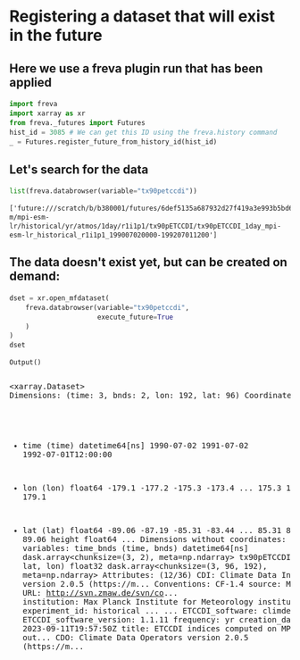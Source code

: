 # Registering a dataset that will exist in the future

## Here we use a freva plugin run that has been applied


```python
import freva
import xarray as xr
from freva._futures import Futures
hist_id = 3085 # We can get this ID using the freva.history command
_ = Futures.register_future_from_history_id(hist_id)
```

## Let's search for the data


```python
list(freva.databrowser(variable="tx90petccdi"))
```




    ['future:///scratch/b/b380001/futures/6def5135a687932d27f419a3e993b5bd68aa03425ff0378cfb7745c0aef497a5/cmip5/output1/mpi-m/mpi-esm-lr/historical/yr/atmos/1day/r1i1p1/tx90pETCCDI/tx90pETCCDI_1day_mpi-esm-lr_historical_r1i1p1_199007020000-199207011200']



## The  data doesn't exist yet, but can be created on demand:


```python
dset = xr.open_mfdataset(
    freva.databrowser(variable="tx90petccdi", 
                      execute_future=True
    )
)
dset
```


    Output()



<pre style="white-space:pre;overflow-x:auto;line-height:normal;font-family:Menlo,'DejaVu Sans Mono',consolas,'Courier New',monospace"></pre>






<div><svg style="position: absolute; width: 0; height: 0; overflow: hidden">
<defs>
<symbol id="icon-database" viewBox="0 0 32 32">
<path d="M16 0c-8.837 0-16 2.239-16 5v4c0 2.761 7.163 5 16 5s16-2.239 16-5v-4c0-2.761-7.163-5-16-5z"></path>
<path d="M16 17c-8.837 0-16-2.239-16-5v6c0 2.761 7.163 5 16 5s16-2.239 16-5v-6c0 2.761-7.163 5-16 5z"></path>
<path d="M16 26c-8.837 0-16-2.239-16-5v6c0 2.761 7.163 5 16 5s16-2.239 16-5v-6c0 2.761-7.163 5-16 5z"></path>
</symbol>
<symbol id="icon-file-text2" viewBox="0 0 32 32">
<path d="M28.681 7.159c-0.694-0.947-1.662-2.053-2.724-3.116s-2.169-2.030-3.116-2.724c-1.612-1.182-2.393-1.319-2.841-1.319h-15.5c-1.378 0-2.5 1.121-2.5 2.5v27c0 1.378 1.122 2.5 2.5 2.5h23c1.378 0 2.5-1.122 2.5-2.5v-19.5c0-0.448-0.137-1.23-1.319-2.841zM24.543 5.457c0.959 0.959 1.712 1.825 2.268 2.543h-4.811v-4.811c0.718 0.556 1.584 1.309 2.543 2.268zM28 29.5c0 0.271-0.229 0.5-0.5 0.5h-23c-0.271 0-0.5-0.229-0.5-0.5v-27c0-0.271 0.229-0.5 0.5-0.5 0 0 15.499-0 15.5 0v7c0 0.552 0.448 1 1 1h7v19.5z"></path>
<path d="M23 26h-14c-0.552 0-1-0.448-1-1s0.448-1 1-1h14c0.552 0 1 0.448 1 1s-0.448 1-1 1z"></path>
<path d="M23 22h-14c-0.552 0-1-0.448-1-1s0.448-1 1-1h14c0.552 0 1 0.448 1 1s-0.448 1-1 1z"></path>
<path d="M23 18h-14c-0.552 0-1-0.448-1-1s0.448-1 1-1h14c0.552 0 1 0.448 1 1s-0.448 1-1 1z"></path>
</symbol>
</defs>
</svg>
<style>/* CSS stylesheet for displaying xarray objects in jupyterlab.
 *
 */

:root {
  --xr-font-color0: var(--jp-content-font-color0, rgba(0, 0, 0, 1));
  --xr-font-color2: var(--jp-content-font-color2, rgba(0, 0, 0, 0.54));
  --xr-font-color3: var(--jp-content-font-color3, rgba(0, 0, 0, 0.38));
  --xr-border-color: var(--jp-border-color2, #e0e0e0);
  --xr-disabled-color: var(--jp-layout-color3, #bdbdbd);
  --xr-background-color: var(--jp-layout-color0, white);
  --xr-background-color-row-even: var(--jp-layout-color1, white);
  --xr-background-color-row-odd: var(--jp-layout-color2, #eeeeee);
}

html[theme=dark],
body[data-theme=dark],
body.vscode-dark {
  --xr-font-color0: rgba(255, 255, 255, 1);
  --xr-font-color2: rgba(255, 255, 255, 0.54);
  --xr-font-color3: rgba(255, 255, 255, 0.38);
  --xr-border-color: #1F1F1F;
  --xr-disabled-color: #515151;
  --xr-background-color: #111111;
  --xr-background-color-row-even: #111111;
  --xr-background-color-row-odd: #313131;
}

.xr-wrap {
  display: block !important;
  min-width: 300px;
  max-width: 700px;
}

.xr-text-repr-fallback {
  /* fallback to plain text repr when CSS is not injected (untrusted notebook) */
  display: none;
}

.xr-header {
  padding-top: 6px;
  padding-bottom: 6px;
  margin-bottom: 4px;
  border-bottom: solid 1px var(--xr-border-color);
}

.xr-header > div,
.xr-header > ul {
  display: inline;
  margin-top: 0;
  margin-bottom: 0;
}

.xr-obj-type,
.xr-array-name {
  margin-left: 2px;
  margin-right: 10px;
}

.xr-obj-type {
  color: var(--xr-font-color2);
}

.xr-sections {
  padding-left: 0 !important;
  display: grid;
  grid-template-columns: 150px auto auto 1fr 20px 20px;
}

.xr-section-item {
  display: contents;
}

.xr-section-item input {
  display: none;
}

.xr-section-item input + label {
  color: var(--xr-disabled-color);
}

.xr-section-item input:enabled + label {
  cursor: pointer;
  color: var(--xr-font-color2);
}

.xr-section-item input:enabled + label:hover {
  color: var(--xr-font-color0);
}

.xr-section-summary {
  grid-column: 1;
  color: var(--xr-font-color2);
  font-weight: 500;
}

.xr-section-summary > span {
  display: inline-block;
  padding-left: 0.5em;
}

.xr-section-summary-in:disabled + label {
  color: var(--xr-font-color2);
}

.xr-section-summary-in + label:before {
  display: inline-block;
  content: '►';
  font-size: 11px;
  width: 15px;
  text-align: center;
}

.xr-section-summary-in:disabled + label:before {
  color: var(--xr-disabled-color);
}

.xr-section-summary-in:checked + label:before {
  content: '▼';
}

.xr-section-summary-in:checked + label > span {
  display: none;
}

.xr-section-summary,
.xr-section-inline-details {
  padding-top: 4px;
  padding-bottom: 4px;
}

.xr-section-inline-details {
  grid-column: 2 / -1;
}

.xr-section-details {
  display: none;
  grid-column: 1 / -1;
  margin-bottom: 5px;
}

.xr-section-summary-in:checked ~ .xr-section-details {
  display: contents;
}

.xr-array-wrap {
  grid-column: 1 / -1;
  display: grid;
  grid-template-columns: 20px auto;
}

.xr-array-wrap > label {
  grid-column: 1;
  vertical-align: top;
}

.xr-preview {
  color: var(--xr-font-color3);
}

.xr-array-preview,
.xr-array-data {
  padding: 0 5px !important;
  grid-column: 2;
}

.xr-array-data,
.xr-array-in:checked ~ .xr-array-preview {
  display: none;
}

.xr-array-in:checked ~ .xr-array-data,
.xr-array-preview {
  display: inline-block;
}

.xr-dim-list {
  display: inline-block !important;
  list-style: none;
  padding: 0 !important;
  margin: 0;
}

.xr-dim-list li {
  display: inline-block;
  padding: 0;
  margin: 0;
}

.xr-dim-list:before {
  content: '(';
}

.xr-dim-list:after {
  content: ')';
}

.xr-dim-list li:not(:last-child):after {
  content: ',';
  padding-right: 5px;
}

.xr-has-index {
  font-weight: bold;
}

.xr-var-list,
.xr-var-item {
  display: contents;
}

.xr-var-item > div,
.xr-var-item label,
.xr-var-item > .xr-var-name span {
  background-color: var(--xr-background-color-row-even);
  margin-bottom: 0;
}

.xr-var-item > .xr-var-name:hover span {
  padding-right: 5px;
}

.xr-var-list > li:nth-child(odd) > div,
.xr-var-list > li:nth-child(odd) > label,
.xr-var-list > li:nth-child(odd) > .xr-var-name span {
  background-color: var(--xr-background-color-row-odd);
}

.xr-var-name {
  grid-column: 1;
}

.xr-var-dims {
  grid-column: 2;
}

.xr-var-dtype {
  grid-column: 3;
  text-align: right;
  color: var(--xr-font-color2);
}

.xr-var-preview {
  grid-column: 4;
}

.xr-index-preview {
  grid-column: 2 / 5;
  color: var(--xr-font-color2);
}

.xr-var-name,
.xr-var-dims,
.xr-var-dtype,
.xr-preview,
.xr-attrs dt {
  white-space: nowrap;
  overflow: hidden;
  text-overflow: ellipsis;
  padding-right: 10px;
}

.xr-var-name:hover,
.xr-var-dims:hover,
.xr-var-dtype:hover,
.xr-attrs dt:hover {
  overflow: visible;
  width: auto;
  z-index: 1;
}

.xr-var-attrs,
.xr-var-data,
.xr-index-data {
  display: none;
  background-color: var(--xr-background-color) !important;
  padding-bottom: 5px !important;
}

.xr-var-attrs-in:checked ~ .xr-var-attrs,
.xr-var-data-in:checked ~ .xr-var-data,
.xr-index-data-in:checked ~ .xr-index-data {
  display: block;
}

.xr-var-data > table {
  float: right;
}

.xr-var-name span,
.xr-var-data,
.xr-index-name div,
.xr-index-data,
.xr-attrs {
  padding-left: 25px !important;
}

.xr-attrs,
.xr-var-attrs,
.xr-var-data,
.xr-index-data {
  grid-column: 1 / -1;
}

dl.xr-attrs {
  padding: 0;
  margin: 0;
  display: grid;
  grid-template-columns: 125px auto;
}

.xr-attrs dt,
.xr-attrs dd {
  padding: 0;
  margin: 0;
  float: left;
  padding-right: 10px;
  width: auto;
}

.xr-attrs dt {
  font-weight: normal;
  grid-column: 1;
}

.xr-attrs dt:hover span {
  display: inline-block;
  background: var(--xr-background-color);
  padding-right: 10px;
}

.xr-attrs dd {
  grid-column: 2;
  white-space: pre-wrap;
  word-break: break-all;
}

.xr-icon-database,
.xr-icon-file-text2,
.xr-no-icon {
  display: inline-block;
  vertical-align: middle;
  width: 1em;
  height: 1.5em !important;
  stroke-width: 0;
  stroke: currentColor;
  fill: currentColor;
}
</style><pre class='xr-text-repr-fallback'>&lt;xarray.Dataset&gt;
Dimensions:      (time: 3, bnds: 2, lon: 192, lat: 96)
Coordinates:
  * time         (time) datetime64[ns] 1990-07-02 1991-07-02 1992-07-01T12:00:00
  * lon          (lon) float64 -179.1 -177.2 -175.3 -173.4 ... 175.3 177.2 179.1
  * lat          (lat) float64 -89.06 -87.19 -85.31 -83.44 ... 85.31 87.19 89.06
    height       float64 ...
Dimensions without coordinates: bnds
Data variables:
    time_bnds    (time, bnds) datetime64[ns] dask.array&lt;chunksize=(3, 2), meta=np.ndarray&gt;
    tx90pETCCDI  (time, lat, lon) float32 dask.array&lt;chunksize=(3, 96, 192), meta=np.ndarray&gt;
Attributes: (12/36)
    CDI:                      Climate Data Interface version 2.0.5 (https://m...
    Conventions:              CF-1.4
    source:                   MPI-ESM-LR 2011; URL: http://svn.zmaw.de/svn/co...
    institution:              Max Planck Institute for Meteorology
    institute_id:             MPI-M
    experiment_id:            historical
    ...                       ...
    ETCCDI_software:          climdex.pcic
    ETCCDI_software_version:  1.1.11
    frequency:                yr
    creation_date:            2023-09-11T19:57:50Z
    title:                    ETCCDI indices computed on MPI-ESM-LR model out...
    CDO:                      Climate Data Operators version 2.0.5 (https://m...</pre><div class='xr-wrap' style='display:none'><div class='xr-header'><div class='xr-obj-type'>xarray.Dataset</div></div><ul class='xr-sections'><li class='xr-section-item'><input id='section-a510844f-caa7-46fc-9e6b-5ac071c5001b' class='xr-section-summary-in' type='checkbox' disabled ><label for='section-a510844f-caa7-46fc-9e6b-5ac071c5001b' class='xr-section-summary'  title='Expand/collapse section'>Dimensions:</label><div class='xr-section-inline-details'><ul class='xr-dim-list'><li><span class='xr-has-index'>time</span>: 3</li><li><span>bnds</span>: 2</li><li><span class='xr-has-index'>lon</span>: 192</li><li><span class='xr-has-index'>lat</span>: 96</li></ul></div><div class='xr-section-details'></div></li><li class='xr-section-item'><input id='section-b79353bc-969f-4f73-9f71-f747c58e3531' class='xr-section-summary-in' type='checkbox'  checked><label for='section-b79353bc-969f-4f73-9f71-f747c58e3531' class='xr-section-summary' >Coordinates: <span>(4)</span></label><div class='xr-section-inline-details'></div><div class='xr-section-details'><ul class='xr-var-list'><li class='xr-var-item'><div class='xr-var-name'><span class='xr-has-index'>time</span></div><div class='xr-var-dims'>(time)</div><div class='xr-var-dtype'>datetime64[ns]</div><div class='xr-var-preview xr-preview'>1990-07-02 ... 1992-07-01T12:00:00</div><input id='attrs-158665d4-98e5-48ba-b0e1-d710d65008b1' class='xr-var-attrs-in' type='checkbox' ><label for='attrs-158665d4-98e5-48ba-b0e1-d710d65008b1' title='Show/Hide attributes'><svg class='icon xr-icon-file-text2'><use xlink:href='#icon-file-text2'></use></svg></label><input id='data-405062fe-27ba-40be-aa4d-43e89d2bc433' class='xr-var-data-in' type='checkbox'><label for='data-405062fe-27ba-40be-aa4d-43e89d2bc433' title='Show/Hide data repr'><svg class='icon xr-icon-database'><use xlink:href='#icon-database'></use></svg></label><div class='xr-var-attrs'><dl class='xr-attrs'><dt><span>standard_name :</span></dt><dd>time</dd><dt><span>long_name :</span></dt><dd>time</dd><dt><span>bounds :</span></dt><dd>time_bnds</dd><dt><span>axis :</span></dt><dd>T</dd></dl></div><div class='xr-var-data'><pre>array([&#x27;1990-07-02T00:00:00.000000000&#x27;, &#x27;1991-07-02T00:00:00.000000000&#x27;,
       &#x27;1992-07-01T12:00:00.000000000&#x27;], dtype=&#x27;datetime64[ns]&#x27;)</pre></div></li><li class='xr-var-item'><div class='xr-var-name'><span class='xr-has-index'>lon</span></div><div class='xr-var-dims'>(lon)</div><div class='xr-var-dtype'>float64</div><div class='xr-var-preview xr-preview'>-179.1 -177.2 ... 177.2 179.1</div><input id='attrs-19464dfd-cca4-43af-9d4c-511f43824576' class='xr-var-attrs-in' type='checkbox' ><label for='attrs-19464dfd-cca4-43af-9d4c-511f43824576' title='Show/Hide attributes'><svg class='icon xr-icon-file-text2'><use xlink:href='#icon-file-text2'></use></svg></label><input id='data-32dbfb94-595e-4bdd-90c8-4617aede8b55' class='xr-var-data-in' type='checkbox'><label for='data-32dbfb94-595e-4bdd-90c8-4617aede8b55' title='Show/Hide data repr'><svg class='icon xr-icon-database'><use xlink:href='#icon-database'></use></svg></label><div class='xr-var-attrs'><dl class='xr-attrs'><dt><span>standard_name :</span></dt><dd>longitude</dd><dt><span>long_name :</span></dt><dd>longitude</dd><dt><span>units :</span></dt><dd>degrees_east</dd><dt><span>axis :</span></dt><dd>X</dd></dl></div><div class='xr-var-data'><pre>array([-179.0625, -177.1875, -175.3125, -173.4375, -171.5625, -169.6875,
       -167.8125, -165.9375, -164.0625, -162.1875, -160.3125, -158.4375,
       -156.5625, -154.6875, -152.8125, -150.9375, -149.0625, -147.1875,
       -145.3125, -143.4375, -141.5625, -139.6875, -137.8125, -135.9375,
       -134.0625, -132.1875, -130.3125, -128.4375, -126.5625, -124.6875,
       -122.8125, -120.9375, -119.0625, -117.1875, -115.3125, -113.4375,
       -111.5625, -109.6875, -107.8125, -105.9375, -104.0625, -102.1875,
       -100.3125,  -98.4375,  -96.5625,  -94.6875,  -92.8125,  -90.9375,
        -89.0625,  -87.1875,  -85.3125,  -83.4375,  -81.5625,  -79.6875,
        -77.8125,  -75.9375,  -74.0625,  -72.1875,  -70.3125,  -68.4375,
        -66.5625,  -64.6875,  -62.8125,  -60.9375,  -59.0625,  -57.1875,
        -55.3125,  -53.4375,  -51.5625,  -49.6875,  -47.8125,  -45.9375,
        -44.0625,  -42.1875,  -40.3125,  -38.4375,  -36.5625,  -34.6875,
        -32.8125,  -30.9375,  -29.0625,  -27.1875,  -25.3125,  -23.4375,
        -21.5625,  -19.6875,  -17.8125,  -15.9375,  -14.0625,  -12.1875,
        -10.3125,   -8.4375,   -6.5625,   -4.6875,   -2.8125,   -0.9375,
          0.9375,    2.8125,    4.6875,    6.5625,    8.4375,   10.3125,
         12.1875,   14.0625,   15.9375,   17.8125,   19.6875,   21.5625,
         23.4375,   25.3125,   27.1875,   29.0625,   30.9375,   32.8125,
         34.6875,   36.5625,   38.4375,   40.3125,   42.1875,   44.0625,
         45.9375,   47.8125,   49.6875,   51.5625,   53.4375,   55.3125,
         57.1875,   59.0625,   60.9375,   62.8125,   64.6875,   66.5625,
         68.4375,   70.3125,   72.1875,   74.0625,   75.9375,   77.8125,
         79.6875,   81.5625,   83.4375,   85.3125,   87.1875,   89.0625,
         90.9375,   92.8125,   94.6875,   96.5625,   98.4375,  100.3125,
        102.1875,  104.0625,  105.9375,  107.8125,  109.6875,  111.5625,
        113.4375,  115.3125,  117.1875,  119.0625,  120.9375,  122.8125,
        124.6875,  126.5625,  128.4375,  130.3125,  132.1875,  134.0625,
        135.9375,  137.8125,  139.6875,  141.5625,  143.4375,  145.3125,
        147.1875,  149.0625,  150.9375,  152.8125,  154.6875,  156.5625,
        158.4375,  160.3125,  162.1875,  164.0625,  165.9375,  167.8125,
        169.6875,  171.5625,  173.4375,  175.3125,  177.1875,  179.0625])</pre></div></li><li class='xr-var-item'><div class='xr-var-name'><span class='xr-has-index'>lat</span></div><div class='xr-var-dims'>(lat)</div><div class='xr-var-dtype'>float64</div><div class='xr-var-preview xr-preview'>-89.06 -87.19 ... 87.19 89.06</div><input id='attrs-449fd32d-6bf0-44a4-a58d-6c4cf4a6aafa' class='xr-var-attrs-in' type='checkbox' ><label for='attrs-449fd32d-6bf0-44a4-a58d-6c4cf4a6aafa' title='Show/Hide attributes'><svg class='icon xr-icon-file-text2'><use xlink:href='#icon-file-text2'></use></svg></label><input id='data-5138b331-3b13-48be-bc37-d8b1c6574f01' class='xr-var-data-in' type='checkbox'><label for='data-5138b331-3b13-48be-bc37-d8b1c6574f01' title='Show/Hide data repr'><svg class='icon xr-icon-database'><use xlink:href='#icon-database'></use></svg></label><div class='xr-var-attrs'><dl class='xr-attrs'><dt><span>standard_name :</span></dt><dd>latitude</dd><dt><span>long_name :</span></dt><dd>latitude</dd><dt><span>units :</span></dt><dd>degrees_north</dd><dt><span>axis :</span></dt><dd>Y</dd></dl></div><div class='xr-var-data'><pre>array([-89.0625, -87.1875, -85.3125, -83.4375, -81.5625, -79.6875, -77.8125,
       -75.9375, -74.0625, -72.1875, -70.3125, -68.4375, -66.5625, -64.6875,
       -62.8125, -60.9375, -59.0625, -57.1875, -55.3125, -53.4375, -51.5625,
       -49.6875, -47.8125, -45.9375, -44.0625, -42.1875, -40.3125, -38.4375,
       -36.5625, -34.6875, -32.8125, -30.9375, -29.0625, -27.1875, -25.3125,
       -23.4375, -21.5625, -19.6875, -17.8125, -15.9375, -14.0625, -12.1875,
       -10.3125,  -8.4375,  -6.5625,  -4.6875,  -2.8125,  -0.9375,   0.9375,
         2.8125,   4.6875,   6.5625,   8.4375,  10.3125,  12.1875,  14.0625,
        15.9375,  17.8125,  19.6875,  21.5625,  23.4375,  25.3125,  27.1875,
        29.0625,  30.9375,  32.8125,  34.6875,  36.5625,  38.4375,  40.3125,
        42.1875,  44.0625,  45.9375,  47.8125,  49.6875,  51.5625,  53.4375,
        55.3125,  57.1875,  59.0625,  60.9375,  62.8125,  64.6875,  66.5625,
        68.4375,  70.3125,  72.1875,  74.0625,  75.9375,  77.8125,  79.6875,
        81.5625,  83.4375,  85.3125,  87.1875,  89.0625])</pre></div></li><li class='xr-var-item'><div class='xr-var-name'><span>height</span></div><div class='xr-var-dims'>()</div><div class='xr-var-dtype'>float64</div><div class='xr-var-preview xr-preview'>...</div><input id='attrs-3b8dad7a-2cbd-4b81-994d-63d15811bd0d' class='xr-var-attrs-in' type='checkbox' ><label for='attrs-3b8dad7a-2cbd-4b81-994d-63d15811bd0d' title='Show/Hide attributes'><svg class='icon xr-icon-file-text2'><use xlink:href='#icon-file-text2'></use></svg></label><input id='data-51aba81a-68ad-44fe-a128-8f237ad16b44' class='xr-var-data-in' type='checkbox'><label for='data-51aba81a-68ad-44fe-a128-8f237ad16b44' title='Show/Hide data repr'><svg class='icon xr-icon-database'><use xlink:href='#icon-database'></use></svg></label><div class='xr-var-attrs'><dl class='xr-attrs'><dt><span>standard_name :</span></dt><dd>height</dd><dt><span>long_name :</span></dt><dd>height</dd><dt><span>units :</span></dt><dd>m</dd><dt><span>positive :</span></dt><dd>up</dd><dt><span>axis :</span></dt><dd>Z</dd></dl></div><div class='xr-var-data'><pre>[1 values with dtype=float64]</pre></div></li></ul></div></li><li class='xr-section-item'><input id='section-ad7b0cb3-947b-44e6-bc93-5f99eb3c0cf0' class='xr-section-summary-in' type='checkbox'  checked><label for='section-ad7b0cb3-947b-44e6-bc93-5f99eb3c0cf0' class='xr-section-summary' >Data variables: <span>(2)</span></label><div class='xr-section-inline-details'></div><div class='xr-section-details'><ul class='xr-var-list'><li class='xr-var-item'><div class='xr-var-name'><span>time_bnds</span></div><div class='xr-var-dims'>(time, bnds)</div><div class='xr-var-dtype'>datetime64[ns]</div><div class='xr-var-preview xr-preview'>dask.array&lt;chunksize=(3, 2), meta=np.ndarray&gt;</div><input id='attrs-85719e28-138e-4a51-ab41-81e244a8e69f' class='xr-var-attrs-in' type='checkbox' disabled><label for='attrs-85719e28-138e-4a51-ab41-81e244a8e69f' title='Show/Hide attributes'><svg class='icon xr-icon-file-text2'><use xlink:href='#icon-file-text2'></use></svg></label><input id='data-6a5c3776-9370-4dd8-8293-674069d273db' class='xr-var-data-in' type='checkbox'><label for='data-6a5c3776-9370-4dd8-8293-674069d273db' title='Show/Hide data repr'><svg class='icon xr-icon-database'><use xlink:href='#icon-database'></use></svg></label><div class='xr-var-attrs'><dl class='xr-attrs'></dl></div><div class='xr-var-data'><table>
    <tr>
        <td>
            <table style="border-collapse: collapse;">
                <thead>
                    <tr>
                        <td> </td>
                        <th> Array </th>
                        <th> Chunk </th>
                    </tr>
                </thead>
                <tbody>

                    <tr>
                        <th> Bytes </th>
                        <td> 48 B </td>
                        <td> 48 B </td>
                    </tr>

                    <tr>
                        <th> Shape </th>
                        <td> (3, 2) </td>
                        <td> (3, 2) </td>
                    </tr>
                    <tr>
                        <th> Dask graph </th>
                        <td colspan="2"> 1 chunks in 2 graph layers </td>
                    </tr>
                    <tr>
                        <th> Data type </th>
                        <td colspan="2"> datetime64[ns] numpy.ndarray </td>
                    </tr>
                </tbody>
            </table>
        </td>
        <td>
        <svg width="130" height="170" style="stroke:rgb(0,0,0);stroke-width:1" >

  <!-- Horizontal lines -->
  <line x1="0" y1="0" x2="80" y2="0" style="stroke-width:2" />
  <line x1="0" y1="120" x2="80" y2="120" style="stroke-width:2" />

  <!-- Vertical lines -->
  <line x1="0" y1="0" x2="0" y2="120" style="stroke-width:2" />
  <line x1="80" y1="0" x2="80" y2="120" style="stroke-width:2" />

  <!-- Colored Rectangle -->
  <polygon points="0.0,0.0 80.0,0.0 80.0,120.0 0.0,120.0" style="fill:#ECB172A0;stroke-width:0"/>

  <!-- Text -->
  <text x="40.000000" y="140.000000" font-size="1.0rem" font-weight="100" text-anchor="middle" >2</text>
  <text x="100.000000" y="60.000000" font-size="1.0rem" font-weight="100" text-anchor="middle" transform="rotate(0,100.000000,60.000000)">3</text>
</svg>
        </td>
    </tr>
</table></div></li><li class='xr-var-item'><div class='xr-var-name'><span>tx90pETCCDI</span></div><div class='xr-var-dims'>(time, lat, lon)</div><div class='xr-var-dtype'>float32</div><div class='xr-var-preview xr-preview'>dask.array&lt;chunksize=(3, 96, 192), meta=np.ndarray&gt;</div><input id='attrs-2da67612-a92e-4bb2-9bed-c0f1408797f2' class='xr-var-attrs-in' type='checkbox' ><label for='attrs-2da67612-a92e-4bb2-9bed-c0f1408797f2' title='Show/Hide attributes'><svg class='icon xr-icon-file-text2'><use xlink:href='#icon-file-text2'></use></svg></label><input id='data-0b01d194-198d-4ba9-8fa0-01ff83575c5f' class='xr-var-data-in' type='checkbox'><label for='data-0b01d194-198d-4ba9-8fa0-01ff83575c5f' title='Show/Hide data repr'><svg class='icon xr-icon-database'><use xlink:href='#icon-database'></use></svg></label><div class='xr-var-attrs'><dl class='xr-attrs'><dt><span>long_name :</span></dt><dd>Percentage of Days when Daily Maximum Temperature is Above the 90th Percentile</dd><dt><span>units :</span></dt><dd>%</dd><dt><span>cell_methods :</span></dt><dd>time: maximum</dd><dt><span>cell_measures :</span></dt><dd>area: areacella</dd><dt><span>associated_files :</span></dt><dd>baseURL: http://cmip-pcmdi.llnl.gov/CMIP5/dataLocation gridspecFile: gridspec_atmos_fx_MPI-ESM-LR_historical_r0i0p0.nc areacella: areacella_fx_MPI-ESM-LR_historical_r0i0p0.nc</dd><dt><span>history :</span></dt><dd>Created by climdex.pcic 1.1.11 on Mon Sep 11 21:57:50 2023</dd><dt><span>base_period :</span></dt><dd>1991-1991</dd></dl></div><div class='xr-var-data'><table>
    <tr>
        <td>
            <table style="border-collapse: collapse;">
                <thead>
                    <tr>
                        <td> </td>
                        <th> Array </th>
                        <th> Chunk </th>
                    </tr>
                </thead>
                <tbody>

                    <tr>
                        <th> Bytes </th>
                        <td> 216.00 kiB </td>
                        <td> 216.00 kiB </td>
                    </tr>

                    <tr>
                        <th> Shape </th>
                        <td> (3, 96, 192) </td>
                        <td> (3, 96, 192) </td>
                    </tr>
                    <tr>
                        <th> Dask graph </th>
                        <td colspan="2"> 1 chunks in 2 graph layers </td>
                    </tr>
                    <tr>
                        <th> Data type </th>
                        <td colspan="2"> float32 numpy.ndarray </td>
                    </tr>
                </tbody>
            </table>
        </td>
        <td>
        <svg width="196" height="126" style="stroke:rgb(0,0,0);stroke-width:1" >

  <!-- Horizontal lines -->
  <line x1="10" y1="0" x2="26" y2="16" style="stroke-width:2" />
  <line x1="10" y1="60" x2="26" y2="76" style="stroke-width:2" />

  <!-- Vertical lines -->
  <line x1="10" y1="0" x2="10" y2="60" style="stroke-width:2" />
  <line x1="26" y1="16" x2="26" y2="76" style="stroke-width:2" />

  <!-- Colored Rectangle -->
  <polygon points="10.0,0.0 26.279639528180862,16.279639528180862 26.279639528180862,76.27963952818087 10.0,60.0" style="fill:#ECB172A0;stroke-width:0"/>

  <!-- Horizontal lines -->
  <line x1="10" y1="0" x2="130" y2="0" style="stroke-width:2" />
  <line x1="26" y1="16" x2="146" y2="16" style="stroke-width:2" />

  <!-- Vertical lines -->
  <line x1="10" y1="0" x2="26" y2="16" style="stroke-width:2" />
  <line x1="130" y1="0" x2="146" y2="16" style="stroke-width:2" />

  <!-- Colored Rectangle -->
  <polygon points="10.0,0.0 130.0,0.0 146.27963952818087,16.279639528180862 26.279639528180862,16.279639528180862" style="fill:#ECB172A0;stroke-width:0"/>

  <!-- Horizontal lines -->
  <line x1="26" y1="16" x2="146" y2="16" style="stroke-width:2" />
  <line x1="26" y1="76" x2="146" y2="76" style="stroke-width:2" />

  <!-- Vertical lines -->
  <line x1="26" y1="16" x2="26" y2="76" style="stroke-width:2" />
  <line x1="146" y1="16" x2="146" y2="76" style="stroke-width:2" />

  <!-- Colored Rectangle -->
  <polygon points="26.279639528180862,16.279639528180862 146.27963952818087,16.279639528180862 146.27963952818087,76.27963952818087 26.279639528180862,76.27963952818087" style="fill:#ECB172A0;stroke-width:0"/>

  <!-- Text -->
  <text x="86.279640" y="96.279640" font-size="1.0rem" font-weight="100" text-anchor="middle" >192</text>
  <text x="166.279640" y="46.279640" font-size="1.0rem" font-weight="100" text-anchor="middle" transform="rotate(0,166.279640,46.279640)">96</text>
  <text x="8.139820" y="88.139820" font-size="1.0rem" font-weight="100" text-anchor="middle" transform="rotate(45,8.139820,88.139820)">3</text>
</svg>
        </td>
    </tr>
</table></div></li></ul></div></li><li class='xr-section-item'><input id='section-964d2077-f533-4b6e-9cea-b551586a5376' class='xr-section-summary-in' type='checkbox'  ><label for='section-964d2077-f533-4b6e-9cea-b551586a5376' class='xr-section-summary' >Indexes: <span>(3)</span></label><div class='xr-section-inline-details'></div><div class='xr-section-details'><ul class='xr-var-list'><li class='xr-var-item'><div class='xr-index-name'><div>time</div></div><div class='xr-index-preview'>PandasIndex</div><div></div><input id='index-931a6638-a6db-4c38-8dad-daf4e769b028' class='xr-index-data-in' type='checkbox'/><label for='index-931a6638-a6db-4c38-8dad-daf4e769b028' title='Show/Hide index repr'><svg class='icon xr-icon-database'><use xlink:href='#icon-database'></use></svg></label><div class='xr-index-data'><pre>PandasIndex(DatetimeIndex([&#x27;1990-07-02 00:00:00&#x27;, &#x27;1991-07-02 00:00:00&#x27;,
               &#x27;1992-07-01 12:00:00&#x27;],
              dtype=&#x27;datetime64[ns]&#x27;, name=&#x27;time&#x27;, freq=None))</pre></div></li><li class='xr-var-item'><div class='xr-index-name'><div>lon</div></div><div class='xr-index-preview'>PandasIndex</div><div></div><input id='index-0a0a88b1-bf32-4927-b41e-9d0b27a95712' class='xr-index-data-in' type='checkbox'/><label for='index-0a0a88b1-bf32-4927-b41e-9d0b27a95712' title='Show/Hide index repr'><svg class='icon xr-icon-database'><use xlink:href='#icon-database'></use></svg></label><div class='xr-index-data'><pre>PandasIndex(Index([-179.0625, -177.1875, -175.3125, -173.4375, -171.5625, -169.6875,
       -167.8125, -165.9375, -164.0625, -162.1875,
       ...
        162.1875,  164.0625,  165.9375,  167.8125,  169.6875,  171.5625,
        173.4375,  175.3125,  177.1875,  179.0625],
      dtype=&#x27;float64&#x27;, name=&#x27;lon&#x27;, length=192))</pre></div></li><li class='xr-var-item'><div class='xr-index-name'><div>lat</div></div><div class='xr-index-preview'>PandasIndex</div><div></div><input id='index-2252d31a-f41b-4db4-823b-b4305d10fdc7' class='xr-index-data-in' type='checkbox'/><label for='index-2252d31a-f41b-4db4-823b-b4305d10fdc7' title='Show/Hide index repr'><svg class='icon xr-icon-database'><use xlink:href='#icon-database'></use></svg></label><div class='xr-index-data'><pre>PandasIndex(Index([-89.0625, -87.1875, -85.3125, -83.4375, -81.5625, -79.6875, -77.8125,
       -75.9375, -74.0625, -72.1875, -70.3125, -68.4375, -66.5625, -64.6875,
       -62.8125, -60.9375, -59.0625, -57.1875, -55.3125, -53.4375, -51.5625,
       -49.6875, -47.8125, -45.9375, -44.0625, -42.1875, -40.3125, -38.4375,
       -36.5625, -34.6875, -32.8125, -30.9375, -29.0625, -27.1875, -25.3125,
       -23.4375, -21.5625, -19.6875, -17.8125, -15.9375, -14.0625, -12.1875,
       -10.3125,  -8.4375,  -6.5625,  -4.6875,  -2.8125,  -0.9375,   0.9375,
         2.8125,   4.6875,   6.5625,   8.4375,  10.3125,  12.1875,  14.0625,
        15.9375,  17.8125,  19.6875,  21.5625,  23.4375,  25.3125,  27.1875,
        29.0625,  30.9375,  32.8125,  34.6875,  36.5625,  38.4375,  40.3125,
        42.1875,  44.0625,  45.9375,  47.8125,  49.6875,  51.5625,  53.4375,
        55.3125,  57.1875,  59.0625,  60.9375,  62.8125,  64.6875,  66.5625,
        68.4375,  70.3125,  72.1875,  74.0625,  75.9375,  77.8125,  79.6875,
        81.5625,  83.4375,  85.3125,  87.1875,  89.0625],
      dtype=&#x27;float64&#x27;, name=&#x27;lat&#x27;))</pre></div></li></ul></div></li><li class='xr-section-item'><input id='section-2b5c17a6-bb8b-4726-8a67-08c0c8647695' class='xr-section-summary-in' type='checkbox'  ><label for='section-2b5c17a6-bb8b-4726-8a67-08c0c8647695' class='xr-section-summary' >Attributes: <span>(36)</span></label><div class='xr-section-inline-details'></div><div class='xr-section-details'><dl class='xr-attrs'><dt><span>CDI :</span></dt><dd>Climate Data Interface version 2.0.5 (https://mpimet.mpg.de/cdi)</dd><dt><span>Conventions :</span></dt><dd>CF-1.4</dd><dt><span>source :</span></dt><dd>MPI-ESM-LR 2011; URL: http://svn.zmaw.de/svn/cosmos/branches/releases/mpi-esm-cmip5/src/mod; atmosphere: ECHAM6 (REV: 4603), T63L47; land: JSBACH (REV: 4603); ocean: MPIOM (REV: 4603), GR15L40; sea ice: 4603; marine bgc: HAMOCC (REV: 4603);</dd><dt><span>institution :</span></dt><dd>Max Planck Institute for Meteorology</dd><dt><span>institute_id :</span></dt><dd>MPI-M</dd><dt><span>experiment_id :</span></dt><dd>historical</dd><dt><span>model_id :</span></dt><dd>MPI-ESM-LR</dd><dt><span>forcing :</span></dt><dd>GHG Oz SD Sl Vl LU</dd><dt><span>parent_experiment_id :</span></dt><dd>piControl</dd><dt><span>parent_experiment_rip :</span></dt><dd>r1i1p1</dd><dt><span>branch_time :</span></dt><dd>10957.0</dd><dt><span>contact :</span></dt><dd>k204230</dd><dt><span>history :</span></dt><dd>Mon Sep 11 21:59:05 2023: cdo -s setlevel,0 cachedir/3099/tx90pETCCDI_yr_MPI-ESM-LR_historical_r1i1p1_1990-1992.nc outdir/3099/cmip5/output1/mpi-m/mpi-esm-lr/historical/yr/atmos/tx90petccdi/r1i1p1//tx90petccdi_yr_mpi-esm-lr_historical_r1i1p1_1990-1992.nc
Mon Sep 11 21:57:21 2023: cdo -s -f nc4 -remapbil,global_1.875 cachedir/3099/merge/tasmax/tasmax_day_MPI-ESM-LR_historical_r1i1p1_19900101-19921231.nc cachedir/3099/merge/tasmax/tmp.nc
Mon Sep 11 21:57:20 2023: cdo -s selyear,1990/1992 cachedir/3099/merge/tasmax/merged.nc cachedir/3099/merge/tasmax/sel-merged.nc
Mon Sep 11 21:57:20 2023: cdo -O -s mergetime /work/kd0956/CMIP5/data/cmip5/output1/MPI-M/MPI-ESM-LR/historical/day/atmos/day/r1i1p1/v20111006/tasmax/tasmax_day_MPI-ESM-LR_historical_r1i1p1_19900101-19991231.nc cachedir/3099/merge/tasmax/merged.nc
Model raw output postprocessing with modelling environment (IMDI) at DKRZ: URL: http://svn-mad.zmaw.de/svn/mad/Model/IMDI/trunk, REV: 3185 2011-05-28T07:10:01Z CMOR rewrote data to comply with CF standards and CMIP5 requirements.</dd><dt><span>references :</span></dt><dd>ECHAM6: n/a; JSBACH: Raddatz et al., 2007. Will the tropical land biosphere dominate the climate-carbon cycle feedback during the twenty first century? Climate Dynamics, 29, 565-574, doi 10.1007/s00382-007-0247-8;  MPIOM: Marsland et al., 2003. The Max-Planck-Institute global ocean/sea ice model with orthogonal curvilinear coordinates. Ocean Modelling, 5, 91-127;  HAMOCC: http://www.mpimet.mpg.de/fileadmin/models/MPIOM/HAMOCC5.1_TECHNICAL_REPORT.pdf;</dd><dt><span>initialization_method :</span></dt><dd>1</dd><dt><span>physics_version :</span></dt><dd>1</dd><dt><span>input_tracking_id :</span></dt><dd>a8852ce6-e2c4-401b-a28b-566c1d5c733b</dd><dt><span>product :</span></dt><dd>output</dd><dt><span>experiment :</span></dt><dd>historical</dd><dt><span>input_frequency :</span></dt><dd>day</dd><dt><span>input_creation_date :</span></dt><dd>2011-05-28T07:10:01Z</dd><dt><span>project_id :</span></dt><dd>CMIP5</dd><dt><span>table_id :</span></dt><dd>Table day (27 April 2011) 86d1558d99b6ed1e7a886ab3fd717b58</dd><dt><span>input_title :</span></dt><dd>MPI-ESM-LR model output prepared for CMIP5 historical</dd><dt><span>parent_experiment :</span></dt><dd>pre-industrial control</dd><dt><span>modeling_realm :</span></dt><dd>atmos</dd><dt><span>realization :</span></dt><dd>1</dd><dt><span>cmor_version :</span></dt><dd>2.5.9</dd><dt><span>ETCCDI_institution :</span></dt><dd>UNSW Australia &amp; FUB Berlin</dd><dt><span>ETCCDI_institution_id :</span></dt><dd>UNSW-CCRC,FUB-IfM</dd><dt><span>ETCCDI_software :</span></dt><dd>climdex.pcic</dd><dt><span>ETCCDI_software_version :</span></dt><dd>1.1.11</dd><dt><span>frequency :</span></dt><dd>yr</dd><dt><span>creation_date :</span></dt><dd>2023-09-11T19:57:50Z</dd><dt><span>title :</span></dt><dd>ETCCDI indices computed on MPI-ESM-LR model output prepared for CMIP5 historical</dd><dt><span>CDO :</span></dt><dd>Climate Data Operators version 2.0.5 (https://mpimet.mpg.de/cdo)</dd></dl></div></li></ul></div></div>



### The data has been loaded, we can work with it (plot it)


```python
dset.sum(dim="time")["tx90pETCCDI"].plot()
```




    <matplotlib.collections.QuadMesh at 0x7fff430ff450>




    
![png](output_8_1.png)
    


## What happens if the data get's lost?

Let's delete the data:


```python
!rm -fr /scratch/b/b380001/futures/6def5135a687932d27f419a3e993b5bd68aa03425ff0378cfb7745c0aef497a5
```

The data is still in the databrowser:


```python
list(freva.databrowser(variable="tx90petccdi"))
```




    ['/scratch/b/b380001/futures/6def5135a687932d27f419a3e993b5bd68aa03425ff0378cfb7745c0aef497a5/cmip5/output1/mpi-m/mpi-esm-lr/historical/yr/atmos/yr/r1i1p1/v20230911/tx90pETCCDI/tx90pETCCDI_yr_mpi-esm-lr_historical_r1i1p1_199007020000-199207011200.nc']



Because of that the data can be re-created:


```python
dset = xr.open_mfdataset(
    freva.databrowser(variable="tx90petccdi",
                      execute_future=True
    )
)
dset
```


    Output()



<pre style="white-space:pre;overflow-x:auto;line-height:normal;font-family:Menlo,'DejaVu Sans Mono',consolas,'Courier New',monospace"></pre>






<div><svg style="position: absolute; width: 0; height: 0; overflow: hidden">
<defs>
<symbol id="icon-database" viewBox="0 0 32 32">
<path d="M16 0c-8.837 0-16 2.239-16 5v4c0 2.761 7.163 5 16 5s16-2.239 16-5v-4c0-2.761-7.163-5-16-5z"></path>
<path d="M16 17c-8.837 0-16-2.239-16-5v6c0 2.761 7.163 5 16 5s16-2.239 16-5v-6c0 2.761-7.163 5-16 5z"></path>
<path d="M16 26c-8.837 0-16-2.239-16-5v6c0 2.761 7.163 5 16 5s16-2.239 16-5v-6c0 2.761-7.163 5-16 5z"></path>
</symbol>
<symbol id="icon-file-text2" viewBox="0 0 32 32">
<path d="M28.681 7.159c-0.694-0.947-1.662-2.053-2.724-3.116s-2.169-2.030-3.116-2.724c-1.612-1.182-2.393-1.319-2.841-1.319h-15.5c-1.378 0-2.5 1.121-2.5 2.5v27c0 1.378 1.122 2.5 2.5 2.5h23c1.378 0 2.5-1.122 2.5-2.5v-19.5c0-0.448-0.137-1.23-1.319-2.841zM24.543 5.457c0.959 0.959 1.712 1.825 2.268 2.543h-4.811v-4.811c0.718 0.556 1.584 1.309 2.543 2.268zM28 29.5c0 0.271-0.229 0.5-0.5 0.5h-23c-0.271 0-0.5-0.229-0.5-0.5v-27c0-0.271 0.229-0.5 0.5-0.5 0 0 15.499-0 15.5 0v7c0 0.552 0.448 1 1 1h7v19.5z"></path>
<path d="M23 26h-14c-0.552 0-1-0.448-1-1s0.448-1 1-1h14c0.552 0 1 0.448 1 1s-0.448 1-1 1z"></path>
<path d="M23 22h-14c-0.552 0-1-0.448-1-1s0.448-1 1-1h14c0.552 0 1 0.448 1 1s-0.448 1-1 1z"></path>
<path d="M23 18h-14c-0.552 0-1-0.448-1-1s0.448-1 1-1h14c0.552 0 1 0.448 1 1s-0.448 1-1 1z"></path>
</symbol>
</defs>
</svg>
<style>/* CSS stylesheet for displaying xarray objects in jupyterlab.
 *
 */

:root {
  --xr-font-color0: var(--jp-content-font-color0, rgba(0, 0, 0, 1));
  --xr-font-color2: var(--jp-content-font-color2, rgba(0, 0, 0, 0.54));
  --xr-font-color3: var(--jp-content-font-color3, rgba(0, 0, 0, 0.38));
  --xr-border-color: var(--jp-border-color2, #e0e0e0);
  --xr-disabled-color: var(--jp-layout-color3, #bdbdbd);
  --xr-background-color: var(--jp-layout-color0, white);
  --xr-background-color-row-even: var(--jp-layout-color1, white);
  --xr-background-color-row-odd: var(--jp-layout-color2, #eeeeee);
}

html[theme=dark],
body[data-theme=dark],
body.vscode-dark {
  --xr-font-color0: rgba(255, 255, 255, 1);
  --xr-font-color2: rgba(255, 255, 255, 0.54);
  --xr-font-color3: rgba(255, 255, 255, 0.38);
  --xr-border-color: #1F1F1F;
  --xr-disabled-color: #515151;
  --xr-background-color: #111111;
  --xr-background-color-row-even: #111111;
  --xr-background-color-row-odd: #313131;
}

.xr-wrap {
  display: block !important;
  min-width: 300px;
  max-width: 700px;
}

.xr-text-repr-fallback {
  /* fallback to plain text repr when CSS is not injected (untrusted notebook) */
  display: none;
}

.xr-header {
  padding-top: 6px;
  padding-bottom: 6px;
  margin-bottom: 4px;
  border-bottom: solid 1px var(--xr-border-color);
}

.xr-header > div,
.xr-header > ul {
  display: inline;
  margin-top: 0;
  margin-bottom: 0;
}

.xr-obj-type,
.xr-array-name {
  margin-left: 2px;
  margin-right: 10px;
}

.xr-obj-type {
  color: var(--xr-font-color2);
}

.xr-sections {
  padding-left: 0 !important;
  display: grid;
  grid-template-columns: 150px auto auto 1fr 20px 20px;
}

.xr-section-item {
  display: contents;
}

.xr-section-item input {
  display: none;
}

.xr-section-item input + label {
  color: var(--xr-disabled-color);
}

.xr-section-item input:enabled + label {
  cursor: pointer;
  color: var(--xr-font-color2);
}

.xr-section-item input:enabled + label:hover {
  color: var(--xr-font-color0);
}

.xr-section-summary {
  grid-column: 1;
  color: var(--xr-font-color2);
  font-weight: 500;
}

.xr-section-summary > span {
  display: inline-block;
  padding-left: 0.5em;
}

.xr-section-summary-in:disabled + label {
  color: var(--xr-font-color2);
}

.xr-section-summary-in + label:before {
  display: inline-block;
  content: '►';
  font-size: 11px;
  width: 15px;
  text-align: center;
}

.xr-section-summary-in:disabled + label:before {
  color: var(--xr-disabled-color);
}

.xr-section-summary-in:checked + label:before {
  content: '▼';
}

.xr-section-summary-in:checked + label > span {
  display: none;
}

.xr-section-summary,
.xr-section-inline-details {
  padding-top: 4px;
  padding-bottom: 4px;
}

.xr-section-inline-details {
  grid-column: 2 / -1;
}

.xr-section-details {
  display: none;
  grid-column: 1 / -1;
  margin-bottom: 5px;
}

.xr-section-summary-in:checked ~ .xr-section-details {
  display: contents;
}

.xr-array-wrap {
  grid-column: 1 / -1;
  display: grid;
  grid-template-columns: 20px auto;
}

.xr-array-wrap > label {
  grid-column: 1;
  vertical-align: top;
}

.xr-preview {
  color: var(--xr-font-color3);
}

.xr-array-preview,
.xr-array-data {
  padding: 0 5px !important;
  grid-column: 2;
}

.xr-array-data,
.xr-array-in:checked ~ .xr-array-preview {
  display: none;
}

.xr-array-in:checked ~ .xr-array-data,
.xr-array-preview {
  display: inline-block;
}

.xr-dim-list {
  display: inline-block !important;
  list-style: none;
  padding: 0 !important;
  margin: 0;
}

.xr-dim-list li {
  display: inline-block;
  padding: 0;
  margin: 0;
}

.xr-dim-list:before {
  content: '(';
}

.xr-dim-list:after {
  content: ')';
}

.xr-dim-list li:not(:last-child):after {
  content: ',';
  padding-right: 5px;
}

.xr-has-index {
  font-weight: bold;
}

.xr-var-list,
.xr-var-item {
  display: contents;
}

.xr-var-item > div,
.xr-var-item label,
.xr-var-item > .xr-var-name span {
  background-color: var(--xr-background-color-row-even);
  margin-bottom: 0;
}

.xr-var-item > .xr-var-name:hover span {
  padding-right: 5px;
}

.xr-var-list > li:nth-child(odd) > div,
.xr-var-list > li:nth-child(odd) > label,
.xr-var-list > li:nth-child(odd) > .xr-var-name span {
  background-color: var(--xr-background-color-row-odd);
}

.xr-var-name {
  grid-column: 1;
}

.xr-var-dims {
  grid-column: 2;
}

.xr-var-dtype {
  grid-column: 3;
  text-align: right;
  color: var(--xr-font-color2);
}

.xr-var-preview {
  grid-column: 4;
}

.xr-index-preview {
  grid-column: 2 / 5;
  color: var(--xr-font-color2);
}

.xr-var-name,
.xr-var-dims,
.xr-var-dtype,
.xr-preview,
.xr-attrs dt {
  white-space: nowrap;
  overflow: hidden;
  text-overflow: ellipsis;
  padding-right: 10px;
}

.xr-var-name:hover,
.xr-var-dims:hover,
.xr-var-dtype:hover,
.xr-attrs dt:hover {
  overflow: visible;
  width: auto;
  z-index: 1;
}

.xr-var-attrs,
.xr-var-data,
.xr-index-data {
  display: none;
  background-color: var(--xr-background-color) !important;
  padding-bottom: 5px !important;
}

.xr-var-attrs-in:checked ~ .xr-var-attrs,
.xr-var-data-in:checked ~ .xr-var-data,
.xr-index-data-in:checked ~ .xr-index-data {
  display: block;
}

.xr-var-data > table {
  float: right;
}

.xr-var-name span,
.xr-var-data,
.xr-index-name div,
.xr-index-data,
.xr-attrs {
  padding-left: 25px !important;
}

.xr-attrs,
.xr-var-attrs,
.xr-var-data,
.xr-index-data {
  grid-column: 1 / -1;
}

dl.xr-attrs {
  padding: 0;
  margin: 0;
  display: grid;
  grid-template-columns: 125px auto;
}

.xr-attrs dt,
.xr-attrs dd {
  padding: 0;
  margin: 0;
  float: left;
  padding-right: 10px;
  width: auto;
}

.xr-attrs dt {
  font-weight: normal;
  grid-column: 1;
}

.xr-attrs dt:hover span {
  display: inline-block;
  background: var(--xr-background-color);
  padding-right: 10px;
}

.xr-attrs dd {
  grid-column: 2;
  white-space: pre-wrap;
  word-break: break-all;
}

.xr-icon-database,
.xr-icon-file-text2,
.xr-no-icon {
  display: inline-block;
  vertical-align: middle;
  width: 1em;
  height: 1.5em !important;
  stroke-width: 0;
  stroke: currentColor;
  fill: currentColor;
}
</style><pre class='xr-text-repr-fallback'>&lt;xarray.Dataset&gt;
Dimensions:      (time: 3, bnds: 2, lon: 192, lat: 96)
Coordinates:
  * time         (time) datetime64[ns] 1990-07-02 1991-07-02 1992-07-01T12:00:00
  * lon          (lon) float64 -179.1 -177.2 -175.3 -173.4 ... 175.3 177.2 179.1
  * lat          (lat) float64 -89.06 -87.19 -85.31 -83.44 ... 85.31 87.19 89.06
    height       float64 ...
Dimensions without coordinates: bnds
Data variables:
    time_bnds    (time, bnds) datetime64[ns] dask.array&lt;chunksize=(3, 2), meta=np.ndarray&gt;
    tx90pETCCDI  (time, lat, lon) float32 dask.array&lt;chunksize=(3, 96, 192), meta=np.ndarray&gt;
Attributes: (12/36)
    CDI:                      Climate Data Interface version 2.0.5 (https://m...
    Conventions:              CF-1.4
    source:                   MPI-ESM-LR 2011; URL: http://svn.zmaw.de/svn/co...
    institution:              Max Planck Institute for Meteorology
    institute_id:             MPI-M
    experiment_id:            historical
    ...                       ...
    ETCCDI_software:          climdex.pcic
    ETCCDI_software_version:  1.1.11
    frequency:                yr
    creation_date:            2023-09-11T20:05:11Z
    title:                    ETCCDI indices computed on MPI-ESM-LR model out...
    CDO:                      Climate Data Operators version 2.0.5 (https://m...</pre><div class='xr-wrap' style='display:none'><div class='xr-header'><div class='xr-obj-type'>xarray.Dataset</div></div><ul class='xr-sections'><li class='xr-section-item'><input id='section-a6811883-c957-4fb8-a924-d0084a4d7daf' class='xr-section-summary-in' type='checkbox' disabled ><label for='section-a6811883-c957-4fb8-a924-d0084a4d7daf' class='xr-section-summary'  title='Expand/collapse section'>Dimensions:</label><div class='xr-section-inline-details'><ul class='xr-dim-list'><li><span class='xr-has-index'>time</span>: 3</li><li><span>bnds</span>: 2</li><li><span class='xr-has-index'>lon</span>: 192</li><li><span class='xr-has-index'>lat</span>: 96</li></ul></div><div class='xr-section-details'></div></li><li class='xr-section-item'><input id='section-759cea5a-420e-49e2-9e97-c057513f74f9' class='xr-section-summary-in' type='checkbox'  checked><label for='section-759cea5a-420e-49e2-9e97-c057513f74f9' class='xr-section-summary' >Coordinates: <span>(4)</span></label><div class='xr-section-inline-details'></div><div class='xr-section-details'><ul class='xr-var-list'><li class='xr-var-item'><div class='xr-var-name'><span class='xr-has-index'>time</span></div><div class='xr-var-dims'>(time)</div><div class='xr-var-dtype'>datetime64[ns]</div><div class='xr-var-preview xr-preview'>1990-07-02 ... 1992-07-01T12:00:00</div><input id='attrs-857b3461-2701-4ec8-9964-3295a0e1ca9d' class='xr-var-attrs-in' type='checkbox' ><label for='attrs-857b3461-2701-4ec8-9964-3295a0e1ca9d' title='Show/Hide attributes'><svg class='icon xr-icon-file-text2'><use xlink:href='#icon-file-text2'></use></svg></label><input id='data-a473c417-9f0f-4068-93b5-90c848867714' class='xr-var-data-in' type='checkbox'><label for='data-a473c417-9f0f-4068-93b5-90c848867714' title='Show/Hide data repr'><svg class='icon xr-icon-database'><use xlink:href='#icon-database'></use></svg></label><div class='xr-var-attrs'><dl class='xr-attrs'><dt><span>standard_name :</span></dt><dd>time</dd><dt><span>long_name :</span></dt><dd>time</dd><dt><span>bounds :</span></dt><dd>time_bnds</dd><dt><span>axis :</span></dt><dd>T</dd></dl></div><div class='xr-var-data'><pre>array([&#x27;1990-07-02T00:00:00.000000000&#x27;, &#x27;1991-07-02T00:00:00.000000000&#x27;,
       &#x27;1992-07-01T12:00:00.000000000&#x27;], dtype=&#x27;datetime64[ns]&#x27;)</pre></div></li><li class='xr-var-item'><div class='xr-var-name'><span class='xr-has-index'>lon</span></div><div class='xr-var-dims'>(lon)</div><div class='xr-var-dtype'>float64</div><div class='xr-var-preview xr-preview'>-179.1 -177.2 ... 177.2 179.1</div><input id='attrs-0e4778b8-0a96-4035-a3a8-f553ca0899e4' class='xr-var-attrs-in' type='checkbox' ><label for='attrs-0e4778b8-0a96-4035-a3a8-f553ca0899e4' title='Show/Hide attributes'><svg class='icon xr-icon-file-text2'><use xlink:href='#icon-file-text2'></use></svg></label><input id='data-3211d849-261b-4bd6-83d1-561db629e602' class='xr-var-data-in' type='checkbox'><label for='data-3211d849-261b-4bd6-83d1-561db629e602' title='Show/Hide data repr'><svg class='icon xr-icon-database'><use xlink:href='#icon-database'></use></svg></label><div class='xr-var-attrs'><dl class='xr-attrs'><dt><span>standard_name :</span></dt><dd>longitude</dd><dt><span>long_name :</span></dt><dd>longitude</dd><dt><span>units :</span></dt><dd>degrees_east</dd><dt><span>axis :</span></dt><dd>X</dd></dl></div><div class='xr-var-data'><pre>array([-179.0625, -177.1875, -175.3125, -173.4375, -171.5625, -169.6875,
       -167.8125, -165.9375, -164.0625, -162.1875, -160.3125, -158.4375,
       -156.5625, -154.6875, -152.8125, -150.9375, -149.0625, -147.1875,
       -145.3125, -143.4375, -141.5625, -139.6875, -137.8125, -135.9375,
       -134.0625, -132.1875, -130.3125, -128.4375, -126.5625, -124.6875,
       -122.8125, -120.9375, -119.0625, -117.1875, -115.3125, -113.4375,
       -111.5625, -109.6875, -107.8125, -105.9375, -104.0625, -102.1875,
       -100.3125,  -98.4375,  -96.5625,  -94.6875,  -92.8125,  -90.9375,
        -89.0625,  -87.1875,  -85.3125,  -83.4375,  -81.5625,  -79.6875,
        -77.8125,  -75.9375,  -74.0625,  -72.1875,  -70.3125,  -68.4375,
        -66.5625,  -64.6875,  -62.8125,  -60.9375,  -59.0625,  -57.1875,
        -55.3125,  -53.4375,  -51.5625,  -49.6875,  -47.8125,  -45.9375,
        -44.0625,  -42.1875,  -40.3125,  -38.4375,  -36.5625,  -34.6875,
        -32.8125,  -30.9375,  -29.0625,  -27.1875,  -25.3125,  -23.4375,
        -21.5625,  -19.6875,  -17.8125,  -15.9375,  -14.0625,  -12.1875,
        -10.3125,   -8.4375,   -6.5625,   -4.6875,   -2.8125,   -0.9375,
          0.9375,    2.8125,    4.6875,    6.5625,    8.4375,   10.3125,
         12.1875,   14.0625,   15.9375,   17.8125,   19.6875,   21.5625,
         23.4375,   25.3125,   27.1875,   29.0625,   30.9375,   32.8125,
         34.6875,   36.5625,   38.4375,   40.3125,   42.1875,   44.0625,
         45.9375,   47.8125,   49.6875,   51.5625,   53.4375,   55.3125,
         57.1875,   59.0625,   60.9375,   62.8125,   64.6875,   66.5625,
         68.4375,   70.3125,   72.1875,   74.0625,   75.9375,   77.8125,
         79.6875,   81.5625,   83.4375,   85.3125,   87.1875,   89.0625,
         90.9375,   92.8125,   94.6875,   96.5625,   98.4375,  100.3125,
        102.1875,  104.0625,  105.9375,  107.8125,  109.6875,  111.5625,
        113.4375,  115.3125,  117.1875,  119.0625,  120.9375,  122.8125,
        124.6875,  126.5625,  128.4375,  130.3125,  132.1875,  134.0625,
        135.9375,  137.8125,  139.6875,  141.5625,  143.4375,  145.3125,
        147.1875,  149.0625,  150.9375,  152.8125,  154.6875,  156.5625,
        158.4375,  160.3125,  162.1875,  164.0625,  165.9375,  167.8125,
        169.6875,  171.5625,  173.4375,  175.3125,  177.1875,  179.0625])</pre></div></li><li class='xr-var-item'><div class='xr-var-name'><span class='xr-has-index'>lat</span></div><div class='xr-var-dims'>(lat)</div><div class='xr-var-dtype'>float64</div><div class='xr-var-preview xr-preview'>-89.06 -87.19 ... 87.19 89.06</div><input id='attrs-fabe956d-5d5b-4921-85f3-c3e9066957a8' class='xr-var-attrs-in' type='checkbox' ><label for='attrs-fabe956d-5d5b-4921-85f3-c3e9066957a8' title='Show/Hide attributes'><svg class='icon xr-icon-file-text2'><use xlink:href='#icon-file-text2'></use></svg></label><input id='data-dca65ddb-9403-46d7-b77c-30ab8d4a0118' class='xr-var-data-in' type='checkbox'><label for='data-dca65ddb-9403-46d7-b77c-30ab8d4a0118' title='Show/Hide data repr'><svg class='icon xr-icon-database'><use xlink:href='#icon-database'></use></svg></label><div class='xr-var-attrs'><dl class='xr-attrs'><dt><span>standard_name :</span></dt><dd>latitude</dd><dt><span>long_name :</span></dt><dd>latitude</dd><dt><span>units :</span></dt><dd>degrees_north</dd><dt><span>axis :</span></dt><dd>Y</dd></dl></div><div class='xr-var-data'><pre>array([-89.0625, -87.1875, -85.3125, -83.4375, -81.5625, -79.6875, -77.8125,
       -75.9375, -74.0625, -72.1875, -70.3125, -68.4375, -66.5625, -64.6875,
       -62.8125, -60.9375, -59.0625, -57.1875, -55.3125, -53.4375, -51.5625,
       -49.6875, -47.8125, -45.9375, -44.0625, -42.1875, -40.3125, -38.4375,
       -36.5625, -34.6875, -32.8125, -30.9375, -29.0625, -27.1875, -25.3125,
       -23.4375, -21.5625, -19.6875, -17.8125, -15.9375, -14.0625, -12.1875,
       -10.3125,  -8.4375,  -6.5625,  -4.6875,  -2.8125,  -0.9375,   0.9375,
         2.8125,   4.6875,   6.5625,   8.4375,  10.3125,  12.1875,  14.0625,
        15.9375,  17.8125,  19.6875,  21.5625,  23.4375,  25.3125,  27.1875,
        29.0625,  30.9375,  32.8125,  34.6875,  36.5625,  38.4375,  40.3125,
        42.1875,  44.0625,  45.9375,  47.8125,  49.6875,  51.5625,  53.4375,
        55.3125,  57.1875,  59.0625,  60.9375,  62.8125,  64.6875,  66.5625,
        68.4375,  70.3125,  72.1875,  74.0625,  75.9375,  77.8125,  79.6875,
        81.5625,  83.4375,  85.3125,  87.1875,  89.0625])</pre></div></li><li class='xr-var-item'><div class='xr-var-name'><span>height</span></div><div class='xr-var-dims'>()</div><div class='xr-var-dtype'>float64</div><div class='xr-var-preview xr-preview'>...</div><input id='attrs-0186a9bb-cd1c-4e2c-be15-8b4bb24066a6' class='xr-var-attrs-in' type='checkbox' ><label for='attrs-0186a9bb-cd1c-4e2c-be15-8b4bb24066a6' title='Show/Hide attributes'><svg class='icon xr-icon-file-text2'><use xlink:href='#icon-file-text2'></use></svg></label><input id='data-f3d4a2a2-9993-403a-92b8-bc7902d303b4' class='xr-var-data-in' type='checkbox'><label for='data-f3d4a2a2-9993-403a-92b8-bc7902d303b4' title='Show/Hide data repr'><svg class='icon xr-icon-database'><use xlink:href='#icon-database'></use></svg></label><div class='xr-var-attrs'><dl class='xr-attrs'><dt><span>standard_name :</span></dt><dd>height</dd><dt><span>long_name :</span></dt><dd>height</dd><dt><span>units :</span></dt><dd>m</dd><dt><span>positive :</span></dt><dd>up</dd><dt><span>axis :</span></dt><dd>Z</dd></dl></div><div class='xr-var-data'><pre>[1 values with dtype=float64]</pre></div></li></ul></div></li><li class='xr-section-item'><input id='section-4ce70fa1-43b0-47a9-85dc-2c7ea2f3332a' class='xr-section-summary-in' type='checkbox'  checked><label for='section-4ce70fa1-43b0-47a9-85dc-2c7ea2f3332a' class='xr-section-summary' >Data variables: <span>(2)</span></label><div class='xr-section-inline-details'></div><div class='xr-section-details'><ul class='xr-var-list'><li class='xr-var-item'><div class='xr-var-name'><span>time_bnds</span></div><div class='xr-var-dims'>(time, bnds)</div><div class='xr-var-dtype'>datetime64[ns]</div><div class='xr-var-preview xr-preview'>dask.array&lt;chunksize=(3, 2), meta=np.ndarray&gt;</div><input id='attrs-0611b4a6-96b5-4a85-a925-dd2315e3a507' class='xr-var-attrs-in' type='checkbox' disabled><label for='attrs-0611b4a6-96b5-4a85-a925-dd2315e3a507' title='Show/Hide attributes'><svg class='icon xr-icon-file-text2'><use xlink:href='#icon-file-text2'></use></svg></label><input id='data-041bbf43-5333-485e-9c00-65beddfbfad7' class='xr-var-data-in' type='checkbox'><label for='data-041bbf43-5333-485e-9c00-65beddfbfad7' title='Show/Hide data repr'><svg class='icon xr-icon-database'><use xlink:href='#icon-database'></use></svg></label><div class='xr-var-attrs'><dl class='xr-attrs'></dl></div><div class='xr-var-data'><table>
    <tr>
        <td>
            <table style="border-collapse: collapse;">
                <thead>
                    <tr>
                        <td> </td>
                        <th> Array </th>
                        <th> Chunk </th>
                    </tr>
                </thead>
                <tbody>

                    <tr>
                        <th> Bytes </th>
                        <td> 48 B </td>
                        <td> 48 B </td>
                    </tr>

                    <tr>
                        <th> Shape </th>
                        <td> (3, 2) </td>
                        <td> (3, 2) </td>
                    </tr>
                    <tr>
                        <th> Dask graph </th>
                        <td colspan="2"> 1 chunks in 2 graph layers </td>
                    </tr>
                    <tr>
                        <th> Data type </th>
                        <td colspan="2"> datetime64[ns] numpy.ndarray </td>
                    </tr>
                </tbody>
            </table>
        </td>
        <td>
        <svg width="130" height="170" style="stroke:rgb(0,0,0);stroke-width:1" >

  <!-- Horizontal lines -->
  <line x1="0" y1="0" x2="80" y2="0" style="stroke-width:2" />
  <line x1="0" y1="120" x2="80" y2="120" style="stroke-width:2" />

  <!-- Vertical lines -->
  <line x1="0" y1="0" x2="0" y2="120" style="stroke-width:2" />
  <line x1="80" y1="0" x2="80" y2="120" style="stroke-width:2" />

  <!-- Colored Rectangle -->
  <polygon points="0.0,0.0 80.0,0.0 80.0,120.0 0.0,120.0" style="fill:#ECB172A0;stroke-width:0"/>

  <!-- Text -->
  <text x="40.000000" y="140.000000" font-size="1.0rem" font-weight="100" text-anchor="middle" >2</text>
  <text x="100.000000" y="60.000000" font-size="1.0rem" font-weight="100" text-anchor="middle" transform="rotate(0,100.000000,60.000000)">3</text>
</svg>
        </td>
    </tr>
</table></div></li><li class='xr-var-item'><div class='xr-var-name'><span>tx90pETCCDI</span></div><div class='xr-var-dims'>(time, lat, lon)</div><div class='xr-var-dtype'>float32</div><div class='xr-var-preview xr-preview'>dask.array&lt;chunksize=(3, 96, 192), meta=np.ndarray&gt;</div><input id='attrs-1877d933-f92a-42c8-989b-6b1efafe04ca' class='xr-var-attrs-in' type='checkbox' ><label for='attrs-1877d933-f92a-42c8-989b-6b1efafe04ca' title='Show/Hide attributes'><svg class='icon xr-icon-file-text2'><use xlink:href='#icon-file-text2'></use></svg></label><input id='data-fbf636ae-0abb-4ec2-8895-1b0097cf9205' class='xr-var-data-in' type='checkbox'><label for='data-fbf636ae-0abb-4ec2-8895-1b0097cf9205' title='Show/Hide data repr'><svg class='icon xr-icon-database'><use xlink:href='#icon-database'></use></svg></label><div class='xr-var-attrs'><dl class='xr-attrs'><dt><span>long_name :</span></dt><dd>Percentage of Days when Daily Maximum Temperature is Above the 90th Percentile</dd><dt><span>units :</span></dt><dd>%</dd><dt><span>cell_methods :</span></dt><dd>time: maximum</dd><dt><span>cell_measures :</span></dt><dd>area: areacella</dd><dt><span>associated_files :</span></dt><dd>baseURL: http://cmip-pcmdi.llnl.gov/CMIP5/dataLocation gridspecFile: gridspec_atmos_fx_MPI-ESM-LR_historical_r0i0p0.nc areacella: areacella_fx_MPI-ESM-LR_historical_r0i0p0.nc</dd><dt><span>history :</span></dt><dd>Created by climdex.pcic 1.1.11 on Mon Sep 11 22:05:11 2023</dd><dt><span>base_period :</span></dt><dd>1991-1991</dd></dl></div><div class='xr-var-data'><table>
    <tr>
        <td>
            <table style="border-collapse: collapse;">
                <thead>
                    <tr>
                        <td> </td>
                        <th> Array </th>
                        <th> Chunk </th>
                    </tr>
                </thead>
                <tbody>

                    <tr>
                        <th> Bytes </th>
                        <td> 216.00 kiB </td>
                        <td> 216.00 kiB </td>
                    </tr>

                    <tr>
                        <th> Shape </th>
                        <td> (3, 96, 192) </td>
                        <td> (3, 96, 192) </td>
                    </tr>
                    <tr>
                        <th> Dask graph </th>
                        <td colspan="2"> 1 chunks in 2 graph layers </td>
                    </tr>
                    <tr>
                        <th> Data type </th>
                        <td colspan="2"> float32 numpy.ndarray </td>
                    </tr>
                </tbody>
            </table>
        </td>
        <td>
        <svg width="196" height="126" style="stroke:rgb(0,0,0);stroke-width:1" >

  <!-- Horizontal lines -->
  <line x1="10" y1="0" x2="26" y2="16" style="stroke-width:2" />
  <line x1="10" y1="60" x2="26" y2="76" style="stroke-width:2" />

  <!-- Vertical lines -->
  <line x1="10" y1="0" x2="10" y2="60" style="stroke-width:2" />
  <line x1="26" y1="16" x2="26" y2="76" style="stroke-width:2" />

  <!-- Colored Rectangle -->
  <polygon points="10.0,0.0 26.279639528180862,16.279639528180862 26.279639528180862,76.27963952818087 10.0,60.0" style="fill:#ECB172A0;stroke-width:0"/>

  <!-- Horizontal lines -->
  <line x1="10" y1="0" x2="130" y2="0" style="stroke-width:2" />
  <line x1="26" y1="16" x2="146" y2="16" style="stroke-width:2" />

  <!-- Vertical lines -->
  <line x1="10" y1="0" x2="26" y2="16" style="stroke-width:2" />
  <line x1="130" y1="0" x2="146" y2="16" style="stroke-width:2" />

  <!-- Colored Rectangle -->
  <polygon points="10.0,0.0 130.0,0.0 146.27963952818087,16.279639528180862 26.279639528180862,16.279639528180862" style="fill:#ECB172A0;stroke-width:0"/>

  <!-- Horizontal lines -->
  <line x1="26" y1="16" x2="146" y2="16" style="stroke-width:2" />
  <line x1="26" y1="76" x2="146" y2="76" style="stroke-width:2" />

  <!-- Vertical lines -->
  <line x1="26" y1="16" x2="26" y2="76" style="stroke-width:2" />
  <line x1="146" y1="16" x2="146" y2="76" style="stroke-width:2" />

  <!-- Colored Rectangle -->
  <polygon points="26.279639528180862,16.279639528180862 146.27963952818087,16.279639528180862 146.27963952818087,76.27963952818087 26.279639528180862,76.27963952818087" style="fill:#ECB172A0;stroke-width:0"/>

  <!-- Text -->
  <text x="86.279640" y="96.279640" font-size="1.0rem" font-weight="100" text-anchor="middle" >192</text>
  <text x="166.279640" y="46.279640" font-size="1.0rem" font-weight="100" text-anchor="middle" transform="rotate(0,166.279640,46.279640)">96</text>
  <text x="8.139820" y="88.139820" font-size="1.0rem" font-weight="100" text-anchor="middle" transform="rotate(45,8.139820,88.139820)">3</text>
</svg>
        </td>
    </tr>
</table></div></li></ul></div></li><li class='xr-section-item'><input id='section-a300136f-2f05-429a-b6fb-a2e7c5a04acb' class='xr-section-summary-in' type='checkbox'  ><label for='section-a300136f-2f05-429a-b6fb-a2e7c5a04acb' class='xr-section-summary' >Indexes: <span>(3)</span></label><div class='xr-section-inline-details'></div><div class='xr-section-details'><ul class='xr-var-list'><li class='xr-var-item'><div class='xr-index-name'><div>time</div></div><div class='xr-index-preview'>PandasIndex</div><div></div><input id='index-73fdcab9-f300-4090-b92a-9c39902ee3a8' class='xr-index-data-in' type='checkbox'/><label for='index-73fdcab9-f300-4090-b92a-9c39902ee3a8' title='Show/Hide index repr'><svg class='icon xr-icon-database'><use xlink:href='#icon-database'></use></svg></label><div class='xr-index-data'><pre>PandasIndex(DatetimeIndex([&#x27;1990-07-02 00:00:00&#x27;, &#x27;1991-07-02 00:00:00&#x27;,
               &#x27;1992-07-01 12:00:00&#x27;],
              dtype=&#x27;datetime64[ns]&#x27;, name=&#x27;time&#x27;, freq=None))</pre></div></li><li class='xr-var-item'><div class='xr-index-name'><div>lon</div></div><div class='xr-index-preview'>PandasIndex</div><div></div><input id='index-e65afe7a-8379-487b-ba09-7e7710d12dcd' class='xr-index-data-in' type='checkbox'/><label for='index-e65afe7a-8379-487b-ba09-7e7710d12dcd' title='Show/Hide index repr'><svg class='icon xr-icon-database'><use xlink:href='#icon-database'></use></svg></label><div class='xr-index-data'><pre>PandasIndex(Index([-179.0625, -177.1875, -175.3125, -173.4375, -171.5625, -169.6875,
       -167.8125, -165.9375, -164.0625, -162.1875,
       ...
        162.1875,  164.0625,  165.9375,  167.8125,  169.6875,  171.5625,
        173.4375,  175.3125,  177.1875,  179.0625],
      dtype=&#x27;float64&#x27;, name=&#x27;lon&#x27;, length=192))</pre></div></li><li class='xr-var-item'><div class='xr-index-name'><div>lat</div></div><div class='xr-index-preview'>PandasIndex</div><div></div><input id='index-e525dbe1-af9f-477b-af4d-e593c09c2ad3' class='xr-index-data-in' type='checkbox'/><label for='index-e525dbe1-af9f-477b-af4d-e593c09c2ad3' title='Show/Hide index repr'><svg class='icon xr-icon-database'><use xlink:href='#icon-database'></use></svg></label><div class='xr-index-data'><pre>PandasIndex(Index([-89.0625, -87.1875, -85.3125, -83.4375, -81.5625, -79.6875, -77.8125,
       -75.9375, -74.0625, -72.1875, -70.3125, -68.4375, -66.5625, -64.6875,
       -62.8125, -60.9375, -59.0625, -57.1875, -55.3125, -53.4375, -51.5625,
       -49.6875, -47.8125, -45.9375, -44.0625, -42.1875, -40.3125, -38.4375,
       -36.5625, -34.6875, -32.8125, -30.9375, -29.0625, -27.1875, -25.3125,
       -23.4375, -21.5625, -19.6875, -17.8125, -15.9375, -14.0625, -12.1875,
       -10.3125,  -8.4375,  -6.5625,  -4.6875,  -2.8125,  -0.9375,   0.9375,
         2.8125,   4.6875,   6.5625,   8.4375,  10.3125,  12.1875,  14.0625,
        15.9375,  17.8125,  19.6875,  21.5625,  23.4375,  25.3125,  27.1875,
        29.0625,  30.9375,  32.8125,  34.6875,  36.5625,  38.4375,  40.3125,
        42.1875,  44.0625,  45.9375,  47.8125,  49.6875,  51.5625,  53.4375,
        55.3125,  57.1875,  59.0625,  60.9375,  62.8125,  64.6875,  66.5625,
        68.4375,  70.3125,  72.1875,  74.0625,  75.9375,  77.8125,  79.6875,
        81.5625,  83.4375,  85.3125,  87.1875,  89.0625],
      dtype=&#x27;float64&#x27;, name=&#x27;lat&#x27;))</pre></div></li></ul></div></li><li class='xr-section-item'><input id='section-3ad589c5-5e6e-4cbf-b926-14e11bdd0822' class='xr-section-summary-in' type='checkbox'  ><label for='section-3ad589c5-5e6e-4cbf-b926-14e11bdd0822' class='xr-section-summary' >Attributes: <span>(36)</span></label><div class='xr-section-inline-details'></div><div class='xr-section-details'><dl class='xr-attrs'><dt><span>CDI :</span></dt><dd>Climate Data Interface version 2.0.5 (https://mpimet.mpg.de/cdi)</dd><dt><span>Conventions :</span></dt><dd>CF-1.4</dd><dt><span>source :</span></dt><dd>MPI-ESM-LR 2011; URL: http://svn.zmaw.de/svn/cosmos/branches/releases/mpi-esm-cmip5/src/mod; atmosphere: ECHAM6 (REV: 4603), T63L47; land: JSBACH (REV: 4603); ocean: MPIOM (REV: 4603), GR15L40; sea ice: 4603; marine bgc: HAMOCC (REV: 4603);</dd><dt><span>institution :</span></dt><dd>Max Planck Institute for Meteorology</dd><dt><span>institute_id :</span></dt><dd>MPI-M</dd><dt><span>experiment_id :</span></dt><dd>historical</dd><dt><span>model_id :</span></dt><dd>MPI-ESM-LR</dd><dt><span>forcing :</span></dt><dd>GHG Oz SD Sl Vl LU</dd><dt><span>parent_experiment_id :</span></dt><dd>piControl</dd><dt><span>parent_experiment_rip :</span></dt><dd>r1i1p1</dd><dt><span>branch_time :</span></dt><dd>10957.0</dd><dt><span>contact :</span></dt><dd>k204230</dd><dt><span>history :</span></dt><dd>Mon Sep 11 22:06:20 2023: cdo -s setlevel,0 cachedir/3100/tx90pETCCDI_yr_MPI-ESM-LR_historical_r1i1p1_1990-1992.nc outdir/3100/cmip5/output1/mpi-m/mpi-esm-lr/historical/yr/atmos/tx90petccdi/r1i1p1//tx90petccdi_yr_mpi-esm-lr_historical_r1i1p1_1990-1992.nc
Mon Sep 11 22:04:42 2023: cdo -s -f nc4 -remapbil,global_1.875 cachedir/3100/merge/tasmax/tasmax_day_MPI-ESM-LR_historical_r1i1p1_19900101-19921231.nc cachedir/3100/merge/tasmax/tmp.nc
Mon Sep 11 22:04:42 2023: cdo -s selyear,1990/1992 cachedir/3100/merge/tasmax/merged.nc cachedir/3100/merge/tasmax/sel-merged.nc
Mon Sep 11 22:04:41 2023: cdo -O -s mergetime /work/kd0956/CMIP5/data/cmip5/output1/MPI-M/MPI-ESM-LR/historical/day/atmos/day/r1i1p1/v20111006/tasmax/tasmax_day_MPI-ESM-LR_historical_r1i1p1_19900101-19991231.nc cachedir/3100/merge/tasmax/merged.nc
Model raw output postprocessing with modelling environment (IMDI) at DKRZ: URL: http://svn-mad.zmaw.de/svn/mad/Model/IMDI/trunk, REV: 3185 2011-05-28T07:10:01Z CMOR rewrote data to comply with CF standards and CMIP5 requirements.</dd><dt><span>references :</span></dt><dd>ECHAM6: n/a; JSBACH: Raddatz et al., 2007. Will the tropical land biosphere dominate the climate-carbon cycle feedback during the twenty first century? Climate Dynamics, 29, 565-574, doi 10.1007/s00382-007-0247-8;  MPIOM: Marsland et al., 2003. The Max-Planck-Institute global ocean/sea ice model with orthogonal curvilinear coordinates. Ocean Modelling, 5, 91-127;  HAMOCC: http://www.mpimet.mpg.de/fileadmin/models/MPIOM/HAMOCC5.1_TECHNICAL_REPORT.pdf;</dd><dt><span>initialization_method :</span></dt><dd>1</dd><dt><span>physics_version :</span></dt><dd>1</dd><dt><span>input_tracking_id :</span></dt><dd>a8852ce6-e2c4-401b-a28b-566c1d5c733b</dd><dt><span>product :</span></dt><dd>output</dd><dt><span>experiment :</span></dt><dd>historical</dd><dt><span>input_frequency :</span></dt><dd>day</dd><dt><span>input_creation_date :</span></dt><dd>2011-05-28T07:10:01Z</dd><dt><span>project_id :</span></dt><dd>CMIP5</dd><dt><span>table_id :</span></dt><dd>Table day (27 April 2011) 86d1558d99b6ed1e7a886ab3fd717b58</dd><dt><span>input_title :</span></dt><dd>MPI-ESM-LR model output prepared for CMIP5 historical</dd><dt><span>parent_experiment :</span></dt><dd>pre-industrial control</dd><dt><span>modeling_realm :</span></dt><dd>atmos</dd><dt><span>realization :</span></dt><dd>1</dd><dt><span>cmor_version :</span></dt><dd>2.5.9</dd><dt><span>ETCCDI_institution :</span></dt><dd>UNSW Australia &amp; FUB Berlin</dd><dt><span>ETCCDI_institution_id :</span></dt><dd>UNSW-CCRC,FUB-IfM</dd><dt><span>ETCCDI_software :</span></dt><dd>climdex.pcic</dd><dt><span>ETCCDI_software_version :</span></dt><dd>1.1.11</dd><dt><span>frequency :</span></dt><dd>yr</dd><dt><span>creation_date :</span></dt><dd>2023-09-11T20:05:11Z</dd><dt><span>title :</span></dt><dd>ETCCDI indices computed on MPI-ESM-LR model output prepared for CMIP5 historical</dd><dt><span>CDO :</span></dt><dd>Climate Data Operators version 2.0.5 (https://mpimet.mpg.de/cdo)</dd></dl></div></li></ul></div></div>



